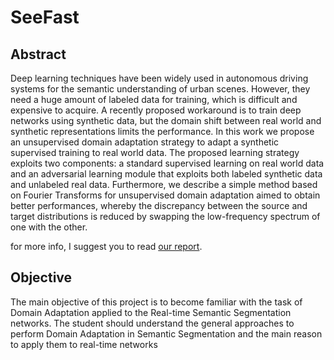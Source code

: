 # SeeFast
## Abstract
Deep learning techniques have been widely used in
autonomous driving systems for the semantic understanding of
urban scenes. However, they need a huge amount of labeled
data for training, which is difficult and expensive to acquire.
A recently proposed workaround is to train deep networks using
synthetic data, but the domain shift between real world and
synthetic representations limits the performance. In this work we
propose an unsupervised domain adaptation strategy to adapt a
synthetic supervised training to real world data. The proposed
learning strategy exploits two components: a standard supervised
learning on real world data and an adversarial learning module
that exploits both labeled synthetic data and unlabeled real
data. Furthermore, we describe a simple method based on
Fourier Transforms for unsupervised domain adaptation aimed
to obtain better performances, whereby the discrepancy between
the source and target distributions is reduced by swapping the
low-frequency spectrum of one with the other.

for more info, I suggest you to read [our report](Report.pdf).

## Objective
The main objective of this project is to become familiar with the task of
Domain Adaptation applied to the Real-time Semantic Segmentation
networks. The student should understand the general approaches to perform
Domain Adaptation in Semantic Segmentation and the main reason to apply
them to real-time networks
 

